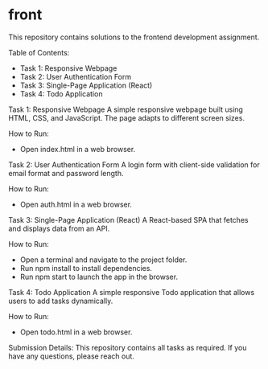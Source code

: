 # front
This repository contains solutions to the frontend development assignment.

Table of Contents:
- Task 1: Responsive Webpage
- Task 2: User Authentication Form
- Task 3: Single-Page Application (React)
- Task 4: Todo Application

Task 1: Responsive Webpage
A simple responsive webpage built using HTML, CSS, and JavaScript. The page adapts to different screen sizes.

How to Run:
- Open index.html in a web browser.

Task 2: User Authentication Form
A login form with client-side validation for email format and password length.

How to Run:
- Open auth.html in a web browser.

Task 3: Single-Page Application (React)
A React-based SPA that fetches and displays data from an API.

How to Run:
- Open a terminal and navigate to the project folder.
- Run npm install to install dependencies.
- Run npm start to launch the app in the browser.

Task 4: Todo Application
A simple responsive Todo application that allows users to add tasks dynamically.

How to Run:
- Open todo.html in a web browser.

Submission Details:
This repository contains all tasks as required. If you have any questions, please reach out.

 
